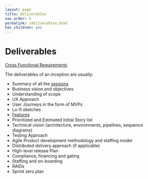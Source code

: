 ```yaml
---
layout: page
title: Deliverables
nav_order: 5
permalink: /deliverables.html
has_children: yes
---
```


# Deliverables

[Cross Functional Requirements](/cross-functional-requirements.html)

The deliverables of an inception are usually:

- Summary of all the [sessions](/desired-outcomes)
- Business vision and objectives
- Understanding of scope
- UX Approach
- User Journeys in the form of MVPs
- Lo-fi sketches
- [Features](/features.html)
- Prioritized and Estimated Initial Story list
- Technical vision (architecture, environments, pipelines, sequence diagrams)
- Testing Approach
- Agile Product development methodology and staffing model
- Distributed delivery approach (if applicable)
- High-level release Plan
- Compliance, financing and gating
- Staffing and on-boarding
- RAIDs
- Sprint zero plan
